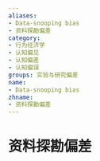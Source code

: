 ```yaml
---
aliases:
- Data-snooping bias
- 资料探勘偏差
category:
- 行为经济学
- 认知偏见
- 认知偏差
- 认知偏误
groups: 实验与研究偏差
name:
- Data-snooping bias
zhname:
- 资料探勘偏差
---
```


# 资料探勘偏差


